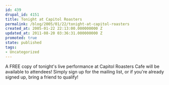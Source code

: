 ```yaml
---
id: 439
drupal_id: 4151
title: Tonight at Capitol Roasters
permalink: /blog/2005/01/22/tonight-at-capitol-roasters
created_at: 2005-01-22 22:13:00.000000000 Z
updated_at: 2011-08-20 03:36:31.000000000 Z
promoted: true
state: published
tags:
- Uncategorized
---
```

A FREE copy of tonight's live performance at Capitol Roasters Cafe will be available to attendees! Simply sign up for the mailing list, or if you're already signed up, bring a friend to qualify!
